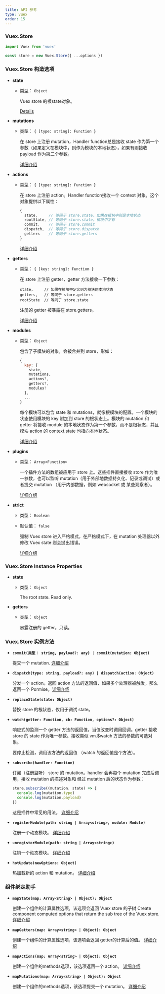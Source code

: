 ```yaml
---
title: API 参考
type: vuex
order: 15
---
```


### Vuex.Store

``` js
import Vuex from 'vuex'

const store = new Vuex.Store({ ...options })
```

### Vuex.Store 构造选项

- **state**

  - 类型： `Object`

    Vuex store 的根state对象。

    [Details](state.md)

- **mutations**

  - 类型： `{ [type: string]: Function }`

    在 store 上注册 mutation，Handler function总是接收 state 作为第一个参数（如果定义在模块中，则作为模块的本地状态），如果有则接收 payload 作为第二个参数。

    [详细介绍](mutations.md)

- **actions**

  - 类型： `{ [type: string]: Function }`

    在 store 上注册 action。Handler function接收一个 context 对象，这个对象提供以下属性：

    ``` js
    {
      state,     // 等同于 store.state，如果在模块中则是本地状态
      rootState, // 等同于 store.state，模块中才有
      commit,    // 等同于 store.commit
      dispatch,  // 等同于 store.dispatch
      getters    // 等同于 store.getters
    }
    ```

    [详细介绍](actions.md)

- **getters**

  - 类型： `{ [key: string]: Function }`

    在 store 上注册 getter，getter 方法接收一下参数：
    
    ```
    state,     // 如果在模块中定义则为模块的本地状态
    getters,   // 等同于 store.getters
    rootState  // 等同于 store.state
    ```
    注册的 getter 被暴露在 store.getters。

    [详细介绍](getters.md)

- **modules**

  - 类型： `Object`

    包含了子模块的对象，会被合并到 store，形如：

    ``` js
    {
      key: {
        state,
        mutations,
        actions?,
        getters?,
        modules?
      },
      ...
    }
    ```

    每个模块可以包含 state 和 mutations，就像根模块的配置。一个模块的状态使用模块的 key 附加到 store 的根状态上。模块的 mutation 和 getter 将接收 module 的本地状态作为第一个参数，而不是根状态，并且模块 action 的 context.state 也指向本地状态。

    [详细介绍](modules.md)

- **plugins**

  - 类型： `Array<Function>`

    一个插件方法的数组被应用于 store 上。这些插件直接接收 store 作为唯一参数，也可以监听 mutation（用于外部地数据持久化、记录或调试）或者提交 mutation （用于内部数据，例如 websocket 或 某些观察者）。

    [详细介绍](plugins.md)

- **strict**

  - 类型： `Boolean`
  - 默认值： `false`

    强制 Vuex store 进入严格模式，在严格模式下，在 mutation 处理器以外修改 Vuex state 则会抛出错误。

    [详细介绍](strict.md)

### Vuex.Store Instance Properties

- **state**

  - 类型： `Object`

    The root state. Read only.

- **getters**

  - 类型： `Object`

    暴露注册的 getter，只读。

### Vuex.Store 实例方法

- **`commit(类型： string, payload?: any) | commit(mutation: Object)`**

  提交一个 mutation. [详细介绍](mutations.md)

- **`dispatch(type: string, payload?: any) | dispatch(action: Object)`**

  分发一个 action。返回 action 方法的返回值，如果多个处理器被触发，那么返回一个 Pormise。[详细介绍](actions.md)

- **`replaceState(state: Object)`**

  替换 store 的根状态，仅用于调试 state。

- **`watch(getter: Function, cb: Function, options?: Object)`**

  响应式的监测一个 getter 方法的返回值，当值改变时调用回调。getter 接收 store 的 state 作为唯一参数。接收类似 vm.$watch 方法的参数的可选对象。

  要停止检测，调用该方法的返回值 （watch 的返回值是个方法）。

- **`subscribe(handler: Function)`**

  订阅（注册监听） store 的 mutation。handler 会再每个 mutation 完成后调用，接收 mutation 的描述对象和 经过 mutation 后的状态作为参数：

  ``` js
  store.subscribe((mutation, state) => {
    console.log(mutation.type)
    console.log(mutation.payload)
  })
  ```

  这是插件中常见的用法。 [详细介绍](plugins.md)

- **`registerModule(path: string | Array<string>, module: Module)`**

  注册一个动态模块。 [详细介绍](modules.md#dynamic-module-registration)

- **`unregisterModule(path: string | Array<string>)`**

  注销一个动态模块。 [详细介绍](modules.md#dynamic-module-registration)

- **`hotUpdate(newOptions: Object)`**

  热加载新的 action 和 mutation。 [详细介绍](hot-reload.md)

### 组件绑定助手

- **`mapState(map: Array<string> | Object): Object`**

  创建一个组件的计算属性选项，该选项会返回 Vuex store 的子树   Create component computed options that return the sub tree of the Vuex store. [详细介绍](state.md#the-mapstate-helper)

- **`mapGetters(map: Array<string> | Object): Object`**

  创建一个组件的计算属性选项，该选项会返回 getter的计算后的值。 [详细介绍](getters.md#the-mapgetters-helper)

- **`mapActions(map: Array<string> | Object): Object`**

  创建一个组件的methods选项，该选项返回一个 action。 [详细介绍](actions.md#dispatching-actions-in-components)

- **`mapMutations(map: Array<string> | Object): Object`**

  创建一个组件的methods选项，该选项提交一个 mutation。 [详细介绍](mutations.md#commiting-mutations-in-components)
